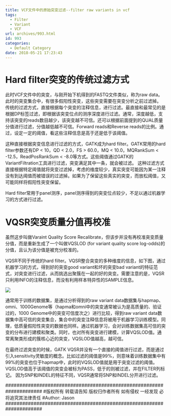 ```yaml
---
title: VCF文件中的原始突变过滤--filter raw variants in vcf
tags:
  - Filter
  - Variant
  - VCF
url: archives/993.html
id: 993
categories:
  - Default Category
date: 2018-05-21 17:23:43
---
```


# Hard filter突变的传统过滤方式

此时VCF文件中的突变，与刚开始下机得到的FASTQ文件类似，称为raw data。此时的突变集合中，有很多假阳性突变，这些突变需要在突变分析之前过滤掉。
传统的过滤方式，直接根据每个突变的注释信息，进行过滤。最直接和最常见的是根据DP标签过滤，即根据该突变位点的测序深度进行过滤。通常，深度越低，支持该突变的reads数目越少，该突变越不可信。还可以根据前面提到的QUAL质量分值进行过滤，分值越低越不可信。Forward reads和Reverse reads的比例。通过，设定一定的阈值，看这些注释信息是高于还是低于该阈值。

这种直接根据突变信息进行过滤的方式，GATK成为hard filter。GATK常用的hard filter参数还有DP < 10，QD < 2.0，FS > 60.0，MQ < 10.0，MQRankSum < -12.5，ReadPosRankSum < -8.0等方式。这些阈值通过GATK的VariantFiltration工具进行过滤，突变满足其中一条，就会被过滤。
这种过滤方式直接根据特定阈值就将突变过滤掉，考虑的维度较少，真实突变可能因为某一注释没有到达阈值而被错误的过滤掉。如果为了保留这些真实的突变，而放松阈值，又可能同样将假阳性突变保留。

Hard filter常用于panel测序，panel测序得到的突变位点较少，不足以通过机器学习的方式进行过滤。

# VQSR突变质量分值再校准

虽然这步叫做Varaint Quality Score Recalibrate，但该步并没有再校准突变质量分值，而是重新生成了一个叫做VQSLOD (for variant quality score log-odds)的分值，且认为该分值是被充分校准的。

VQSR不同于传统的hard filter。VQSR整合突变的多种维度的信息，如下图，通过机器学习的方式，得到好的突变good variant和坏的突变bad variant的特征范式，对突变进行过滤，从而挑选出聚簇在一起的好的突变。需要注意的是，VQSR只利用INFO的注释信息，而没有利用样本特异性的SAMPLE信息。

![](/wp/f4w/2020/2018-05-21-VQSR-varaint-filter.png) 

通常用于训练的数据集，是通过分析得到的raw variant data数据集与hapmap、omni、1000Genome等（hapma和omni中的突变通常被认为是高质量的、验证过的，1000 Genome中的突变可信度次之）进行比较，得到raw variant data数据集中高可信的突变集合，集合中的突变注释信息将被用于机器学习训练模型。同理，低质量假阳性突变的数据也同样。通过机器学习，会对训练数据集高可信的突变的分布进行建模和聚类。同时，也对所有突变进行建模，计算VQSLOD值。通常离聚类形成的簇核心近的突变，VQSLOD值越高，越可信。

在最终过滤突变的时候，GATK VQSR并没有一个直接的阈值进行过滤，而是通过引入sensitivity灵敏度的概念。比如过滤的阈值是99%，则意味着训练数据集中有99%的突变也位于hapmap中，此时的VQSLOD值就是用于突变过滤的阈值。VQSLOD值高于该阈值的突变会被标为PASS，低于的则被过滤，并在FILTER列标记。
因为SNP和INDEL的特征不同，VQSR通常将SNP和INDEL分开进行过滤。

\#####################################################################
\#版权所有 转载请告知 版权归作者所有 如有侵权 一经发现 必将追究其法律责任
\#Author: Jason
\#####################################################################